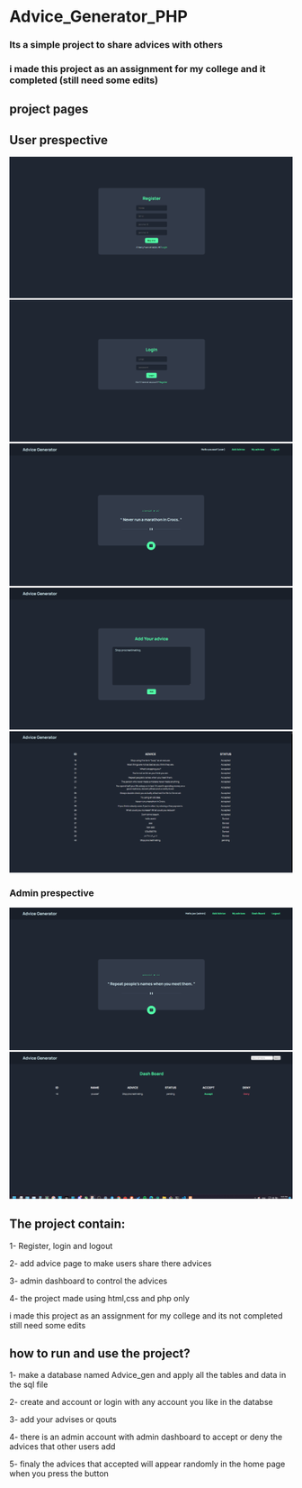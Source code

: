 # Advice_Generator_PHP

### <p>Its a simple project to share advices with others</p>
### <p>i made this project as an assignment for my college and it completed (still need some edits)</p>

## project pages

## User prespective

<img src="images/register.png">

<img src="images/login.png">

<img src="images/homeUser.png">

<img src="images/add.png">

<img src="images/statusUser.png">

### Admin prespective

<img src="images/homeAdmin.png">

<img src="images/adminStatus.png">

## The project contain:
1- Register, login and logout

2- add advice page to make users share there advices

3- admin dashboard to control the advices

4- the project made using html,css and php only

i made this project as an assignment for my college and its not completed still need some edits

## how to run and use the project?

1- make a database named Advice_gen and apply all the tables and data in the sql file

2- create and account or login with any account you like in the databse

3- add your advises or qouts

4- there is an admin account with admin dashboard to accept or deny the advices that other users add 

5- finaly the advices that accepted will appear randomly in the home page when you press the button
